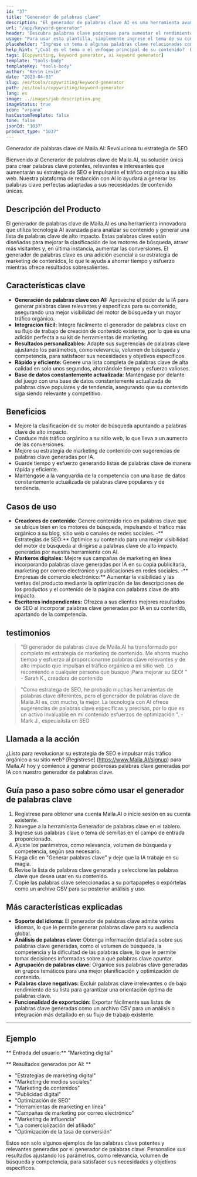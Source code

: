 ```yaml
---
id: "37"
title: "Generador de palabras clave"
description: "El generador de palabras clave AI es una herramienta avanzada que utiliza inteligencia artificial para generar palabras clave relevantes y poderosas para su contenido.  Le ayuda a descubrir palabras clave únicas y de alto rendimiento para optimizar las publicaciones de su blog, artículos y otro contenido en línea para una mejor visibilidad y compromiso."
url: "/app/keyword-generator"
header: "Descubra palabras clave poderosas para aumentar el rendimiento de su contenido."
usage: "Para usar esta plantilla, simplemente ingrese el tema de su contenido o algunas palabras clave relacionadas.  El generador de palabras clave AI generará una lista de palabras clave relevantes y de alto rendimiento para optimizar su contenido para una mejor visibilidad y compromiso."
placeholder: "Ingrese un tema o algunas palabras clave relacionadas con su contenido, por ejemplo, marketing digital, blogs de viajes o consejos de acondicionamiento físico."
help_hint: "¿Cuál es el tema o el enfoque principal de su contenido?  Proporcione algunas palabras clave relacionadas, y generaremos una lista de poderosas palabras clave para mejorar el rendimiento de su contenido."
tags: [Copywriting, keyword generator, ai keyword generator]
template: "tools-body"
templateKey: "tools-body"
author: "Kevin Levin"
date: "2023-04-03"
slug: /es/tools/copywriting/keyword-generator
path: /es/tools/copywriting/keyword-generator
lang: es
image: ../images/job-description.png
imageStatus: true
icon: "vrpano"
hasCustomTemplate: false
tone: false
jsonId: "1037"
product_type: "1037"
---
```


Generador de palabras clave de Maila.AI: Revoluciona tu estrategia de SEO

Bienvenido al Generador de palabras clave de Maila.AI, su solución única para crear palabras clave potentes, relevantes e interesantes que aumentarán su estrategia de SEO e impulsarán el tráfico orgánico a su sitio web. Nuestra plataforma de redacción con AI lo ayudará a generar las palabras clave perfectas adaptadas a sus necesidades de contenido únicas.

## Descripción del Producto

El generador de palabras clave de Maila.AI es una herramienta innovadora que utiliza tecnología AI avanzada para analizar su contenido y generar una lista de palabras clave de alto impacto. Estas palabras clave están diseñadas para mejorar la clasificación de los motores de búsqueda, atraer más visitantes y, en última instancia, aumentar las conversiones. El generador de palabras clave es una adición esencial a su estrategia de marketing de contenidos, lo que le ayuda a ahorrar tiempo y esfuerzo mientras ofrece resultados sobresalientes.

## Características clave

- **Generación de palabras clave con AI:** Aproveche el poder de la IA para generar palabras clave relevantes y específicas para su contenido, asegurando una mejor visibilidad del motor de búsqueda y un mayor tráfico orgánico.
- **Integración fácil:** Integre fácilmente el generador de palabras clave en su flujo de trabajo de creación de contenido existente, por lo que es una adición perfecta a su kit de herramientas de marketing.
- **Resultados personalizables:** Adapte sus sugerencias de palabras clave ajustando los parámetros, como relevancia, volumen de búsqueda y competencia, para satisfacer sus necesidades y objetivos específicos.
- **Rápido y eficiente:** Genere una lista completa de palabras clave de alta calidad en solo unos segundos, ahorrándole tiempo y esfuerzo valiosos.
- **Base de datos constantemente actualizada:** Manténgase por delante del juego con una base de datos constantemente actualizada de palabras clave populares y de tendencia, asegurando que su contenido siga siendo relevante y competitivo.

## Beneficios

- Mejore la clasificación de su motor de búsqueda apuntando a palabras clave de alto impacto.
- Conduce más tráfico orgánico a su sitio web, lo que lleva a un aumento de las conversiones.
- Mejore su estrategia de marketing de contenido con sugerencias de palabras clave generadas por IA.
- Guarde tiempo y esfuerzo generando listas de palabras clave de manera rápida y eficiente.
- Manténgase a la vanguardia de la competencia con una base de datos constantemente actualizada de palabras clave populares y de tendencia.

## Casos de uso

- **Creadores de contenido:** Genere contenido rico en palabras clave que se ubique bien en los motores de búsqueda, impulsando el tráfico más orgánico a su blog, sitio web o canales de redes sociales. -** Estrategias de SEO:** Optimice su contenido para una mejor visibilidad del motor de búsqueda al dirigirse a palabras clave de alto impacto generadas por nuestra herramienta con AI.
- **Markeros digitales:** Mejore sus campañas de marketing en línea incorporando palabras clave generadas por IA en su copia publicitaria, marketing por correo electrónico y publicaciones en redes sociales. -** Empresas de comercio electrónico:** Aumentar la visibilidad y las ventas del producto mediante la optimización de las descripciones de los productos y el contenido de la página con palabras clave de alto impacto.
- **Escritores independientes:** Ofrezca a sus clientes mejores resultados de SEO al incorporar palabras clave generadas por IA en su contenido, apartando de la competencia.

## testimonios

> "El generador de palabras clave de Maila.AI ha transformado por completo mi estrategia de marketing de contenido. Me ahorra mucho tiempo y esfuerzo al proporcionarme palabras clave relevantes y de alto impacto que impulsan el tráfico orgánico a mi sitio web. Lo recomiendo a cualquier persona que busque ¡Para mejorar su SEO! " - Sarah K., creadora de contenido

> "Como estratega de SEO, he probado muchas herramientas de palabras clave diferentes, pero el generador de palabras clave de Maila.AI es, con mucho, la mejor. La tecnología con AI ofrece sugerencias de palabras clave específicas y precisas, por lo que es un activo invaluable en mi contenido esfuerzos de optimización ". - Mark J., especialista en SEO

## Llamada a la acción

¿Listo para revolucionar su estrategia de SEO e impulsar más tráfico orgánico a su sitio web? [Regístrese] (https://www.Maila.AI/signup) para Maila.AI hoy y comience a generar poderosas palabras clave generadas por IA con nuestro generador de palabras clave.

## Guía paso a paso sobre cómo usar el generador de palabras clave

1. Regístrese para obtener una cuenta Maila.AI o inicie sesión en su cuenta existente.
2. Navegue a la herramienta Generador de palabras clave en el tablero.
3. Ingrese sus palabras clave o tema de semillas en el campo de entrada proporcionado.
4. Ajuste los parámetros, como relevancia, volumen de búsqueda y competencia, según sea necesario.
5. Haga clic en "Generar palabras clave" y deje que la IA trabaje en su magia.
6. Revise la lista de palabras clave generada y seleccione las palabras clave que desea usar en su contenido.
7. Copie las palabras clave seleccionadas a su portapapeles o expórtelas como un archivo CSV para su posterior análisis y uso.

## Más características explicadas

- **Soporte del idioma:** El generador de palabras clave admite varios idiomas, lo que le permite generar palabras clave para su audiencia global.
- **Análisis de palabras clave:** Obtenga información detallada sobre sus palabras clave generadas, como el volumen de búsqueda, la competencia y la dificultad de las palabras clave, lo que le permite tomar decisiones informadas sobre a qué palabras clave apuntar.
- **Agrupación de palabras clave:** Organice sus palabras clave generadas en grupos temáticos para una mejor planificación y optimización de contenido.
- **Palabras clave negativas:** Excluir palabras clave irrelevantes o de bajo rendimiento de su lista para garantizar una orientación óptima de palabras clave.
- **Funcionalidad de exportación:** Exportar fácilmente sus listas de palabras clave generadas como un archivo CSV para un análisis o integración más detallado en su flujo de trabajo existente.

---

## Ejemplo

** Entrada del usuario:** "Marketing digital"

** Resultados generados por AI: **

- "Estrategias de marketing digital"
- "Marketing de medios sociales"
- "Marketing de contenidos"
- "Publicidad digital"
- "Optimización de SEO"
- "Herramientas de marketing en línea"
- "Campañas de marketing por correo electrónico"
- "Marketing de influencia"
- "La comercialización del afiliado"
- "Optimización de la tasa de conversión"

Estos son solo algunos ejemplos de las palabras clave potentes y relevantes generadas por el generador de palabras clave. Personalice sus resultados ajustando los parámetros, como relevancia, volumen de búsqueda y competencia, para satisfacer sus necesidades y objetivos específicos.
